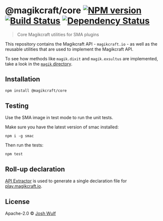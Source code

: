 # @magikcraft/core [![NPM version][npm-image]][npm-url] [![Build Status][travis-image]][travis-url] [![Dependency Status][daviddm-image]][daviddm-url]

> Core Magikcraft utilities for SMA plugins

This repository contains the Magikcraft API - `magikcraft.io` - as well as the reusable utilities that are used to implement the Magikcraft API.

To see how methods like `magik.dixit` and `magik.exsultus` are implemented, take a look in the [`magik` directory](https://github.com/Magikcraft/magikcraft-core/tree/master/magik).

## Installation

```bash
npm install @magikcraft/core
```

## Testing

Use the SMA image in test mode to run the unit tests.

Make sure you have the latest version of smac installed:

```
npm i -g smac
```

Then run the tests:

```
npm test
```

## Roll-up declaration

[API Extractor](https://api-extractor.com/pages/setup/configure_rollup/) is used to generate a single declaration file for [play.magikcraft.io](https://play.magikcraft.io).

## License

Apache-2.0 © [Josh Wulf](https://github.com/Magikcraft)

[npm-image]: https://badge.fury.io/js/%40magikcraft%2Fserver.svg
[npm-url]: https://npmjs.org/package/@magikcraft/server
[travis-image]: https://travis-ci.org/Magikcraft/server.svg?branch=master
[travis-url]: https://travis-ci.org/Magikcraft/server
[daviddm-image]: https://david-dm.org/Magikcraft/server.svg?theme=shields.io
[daviddm-url]: https://david-dm.org/Magikcraft/server

